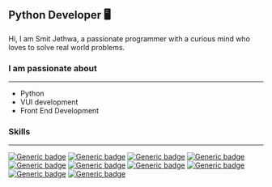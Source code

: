 ## Python Developer 🖥️ 
Hi, I am Smit Jethwa, a passionate programmer with a curious mind who loves to solve real world problems.

### I am passionate about
---
- Python
- VUI development 
- Front End Development 

### Skills
----
[![Generic badge](https://img.shields.io/badge/Python-Blue.svg)]() [![Generic badge](https://img.shields.io/badge/Django-Green.svg)]() [![Generic badge](https://img.shields.io/badge/TensorFlow-Orange.svg)]() [![Generic badge](https://img.shields.io/badge/HTML-Red.svg)]() [![Generic badge](https://img.shields.io/badge/CSS-Yellow.svg)]() [![Generic badge](https://img.shields.io/badge/Bootstrap-Purple.svg)]() [![Generic badge](https://img.shields.io/badge/JavaScript-Yellow.svg)]() [![Generic badge](https://img.shields.io/badge/DialogFlow-Orange.svg)]() [![Generic badge](https://img.shields.io/badge/Firebase-Yellow.svg)]() [![Generic badge](https://img.shields.io/badge/IBM%20Watson%20Assistant-Blue.svg)]()
